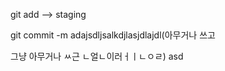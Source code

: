 git add <filemaname> --> staging

git commit -m adajsdljsalkdjlasjdlajdl(아무거나 쓰고

그냥 아무거나 ㅆ근 ㄴ얼ㄴ이러ㅓㅣㄴㅇㄹ)
asd